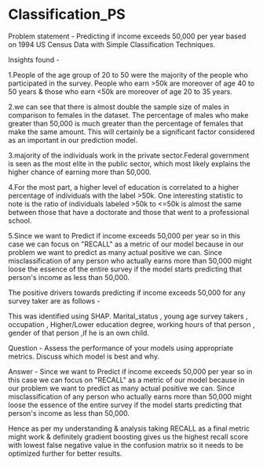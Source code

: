 # Classification_PS
Problem statement - Predicting if income exceeds 50,000 per year based on 1994 US Census Data with Simple Classification Techniques.

Insights found -

1.People of the age group of 20 to 50 were the majority of the people who participated in the survey.
People who earn >50k are moreover of age 40 to 50 years & those who earn <50k are moreover of age 20 to 35 years.

2.we can see that there is almost double the sample size of males in comparison to females in the dataset. 
The percentage of males who make greater than 50,000 is much greater than the percentage of females that 
make the same amount. This will certainly be a significant factor considered as an important in our prediction model.

3.majority of the individuals work in the private sector.Federal government is seen as the most elite
in the public sector, which most likely explains the higher chance of earning more than 50,000.

4.For the most part, a higher level of education is correlated to a higher percentage of
individuals with the label >50k. One interesting statistic to note is the ratio of 
individuals labeled >50k to <=50k is almost the same between those that have a doctorate and those that
went to a professional school.

5.Since we want to Predict if income exceeds 50,000 per year so in this case we can focus on "RECALL" 
as a metric of our model because in our problem we want to predict as many actual positive we can. 
Since misclassification of any person who actually earns more than 50,000 might loose the essence 
of the entire survey if the model starts predicting that person's income as less than 50,000.

The positive drivers towards predicting if income exceeds 50,000 for any survey taker are as follows -

This was identified using SHAP.
Marital_status , young age survey takers , occupation , Higher/Lower education degree, working hours of that person , gender of that person ,if he is an own child.

Question - Assess the performance of your models using appropriate metrics. Discuss which model is best and why.

Answer - Since we want to Predict if income exceeds 50,000 per year so in this case we can focus on "RECALL" as a metric of our model because in our problem we want to predict as many actual positive we can. Since misclassification of any person who actually earns more than 50,000 might loose the essence of the entire survey if the model starts predicting that person's income as less than 50,000.

Hence as per my understanding & analysis taking RECALL as a final metric might work & definitely gradient boosting gives us the highest recall score with lowest false negative value in the confusion matrix so it needs to be optimized further for better results.
